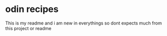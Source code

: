 # odin recipes
This is my readme and i am new in everythings so dont expects much from this project or readme
